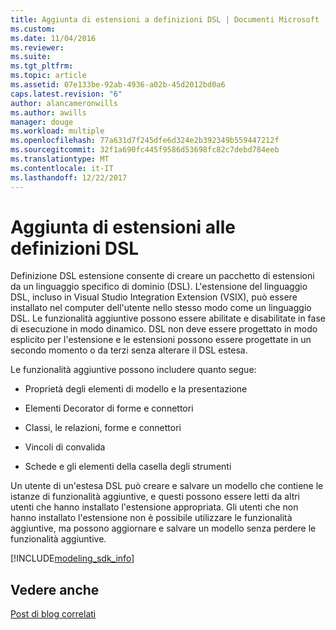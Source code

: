```yaml
---
title: Aggiunta di estensioni a definizioni DSL | Documenti Microsoft
ms.custom: 
ms.date: 11/04/2016
ms.reviewer: 
ms.suite: 
ms.tgt_pltfrm: 
ms.topic: article
ms.assetid: 07e133be-92ab-4936-a02b-45d2012bd0a6
caps.latest.revision: "6"
author: alancameronwills
ms.author: awills
manager: douge
ms.workload: multiple
ms.openlocfilehash: 77a631d7f245dfe6d324e2b392349b559447212f
ms.sourcegitcommit: 32f1a690fc445f9586d53698fc82c7debd784eeb
ms.translationtype: MT
ms.contentlocale: it-IT
ms.lasthandoff: 12/22/2017
---
```

# <a name="adding-extensions-to-dsl-definitions"></a>Aggiunta di estensioni alle definizioni DSL
Definizione DSL estensione consente di creare un pacchetto di estensioni da un linguaggio specifico di dominio (DSL). L'estensione del linguaggio DSL, incluso in Visual Studio Integration Extension (VSIX), può essere installato nel computer dell'utente nello stesso modo come un linguaggio DSL. Le funzionalità aggiuntive possono essere abilitate e disabilitate in fase di esecuzione in modo dinamico. DSL non deve essere progettato in modo esplicito per l'estensione e le estensioni possono essere progettate in un secondo momento o da terzi senza alterare il DSL estesa.  
  
 Le funzionalità aggiuntive possono includere quanto segue:  
  
-   Proprietà degli elementi di modello e la presentazione  
  
-   Elementi Decorator di forme e connettori  
  
-   Classi, le relazioni, forme e connettori  
  
-   Vincoli di convalida  
  
-   Schede e gli elementi della casella degli strumenti  
  
 Un utente di un'estesa DSL può creare e salvare un modello che contiene le istanze di funzionalità aggiuntive, e questi possono essere letti da altri utenti che hanno installato l'estensione appropriata. Gli utenti che non hanno installato l'estensione non è possibile utilizzare le funzionalità aggiuntive, ma possono aggiornare e salvare un modello senza perdere le funzionalità aggiuntive.  

[!INCLUDE[modeling_sdk_info](includes/modeling_sdk_info.md)]

## <a name="see-also"></a>Vedere anche  
 [Post di blog correlati](https://blogs.msdn.microsoft.com/visualstudioalm/tag/code-index/)
